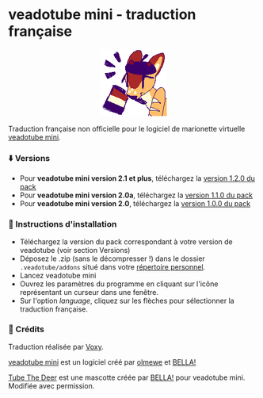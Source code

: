 # veadotube mini - traduction française

<p align="center">
    <img src="le_tube.png" alt="veadotube's mascot Tube carrying a french flag, a baguette, and a beret">
</p>

Traduction française non officielle pour le logiciel de marionette virtuelle [veadotube mini](https://veado.tube/).

### ⬇️ Versions

- Pour **veadotube mini version 2.1 et plus**, téléchargez la [version 1.2.0 du pack](https://github.com/Voxybuns/veadotube-mini-fr/releases/tag/v1.2.0)
- Pour **veadotube mini version 2.0a**, téléchargez la [version 1.1.0 du pack](https://github.com/Voxybuns/veadotube-mini-fr/releases/tag/v1.1.0)
- Pour **veadotube mini version 2.0**, téléchargez la [version 1.0.0 du pack](https://github.com/Voxybuns/veadotube-mini-fr/releases/tag/v1.0.0)

### 📜 Instructions d'installation

- Téléchargez la version du pack correspondant à votre version de veadotube (voir section Versions)
- Déposez le .zip (sans le décompresser !) dans le dossier `.veadotube/addons` situé dans votre [répertoire personnel](https://fr.wikipedia.org/wiki/R%C3%A9pertoire_personnel).
- Lancez veadotube mini
- Ouvrez les paramètres du programme en cliquant sur l'icône représentant un curseur dans une fenêtre.
- Sur l'option *language*, cliquez sur les flèches pour sélectionner la traduction française.

### 👥 Crédits
Traduction réalisée par [Voxy](https://voxy.space).

[veadotube mini](https://veado.tube/) est un logiciel créé par [olmewe](https://olmewe.com/) et [BELLA!](https://bellaexclamation.art/)

[Tube The Deer](https://vgen.co/c/tube/mini-tube) est une mascotte créée par [BELLA!](https://bellaexclamation.art/) pour veadotube mini. Modifiée avec permission.